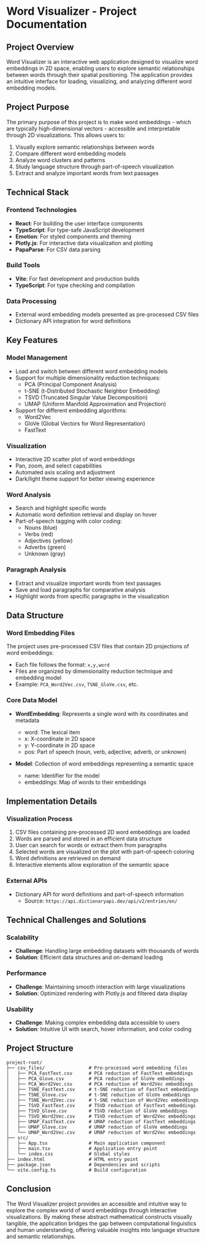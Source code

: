 # Word Visualizer - Project Documentation

## Project Overview

Word Visualizer is an interactive web application designed to visualize word embeddings in 2D space, enabling users to explore semantic relationships between words through their spatial positioning. The application provides an intuitive interface for loading, visualizing, and analyzing different word embedding models.

## Project Purpose

The primary purpose of this project is to make word embeddings - which are typically high-dimensional vectors - accessible and interpretable through 2D visualizations. This allows users to:

1. Visually explore semantic relationships between words
2. Compare different word embedding models
3. Analyze word clusters and patterns
4. Study language structure through part-of-speech visualization
5. Extract and analyze important words from text passages

## Technical Stack

### Frontend Technologies
- **React**: For building the user interface components
- **TypeScript**: For type-safe JavaScript development
- **Emotion**: For styled components and theming
- **Plotly.js**: For interactive data visualization and plotting
- **PapaParse**: For CSV data parsing

### Build Tools
- **Vite**: For fast development and production builds
- **TypeScript**: For type checking and compilation

### Data Processing
- External word embedding models presented as pre-processed CSV files
- Dictionary API integration for word definitions

## Key Features

### Model Management
- Load and switch between different word embedding models
- Support for multiple dimensionality reduction techniques:
  - PCA (Principal Component Analysis)
  - t-SNE (t-Distributed Stochastic Neighbor Embedding)
  - TSVD (Truncated Singular Value Decomposition)
  - UMAP (Uniform Manifold Approximation and Projection)
- Support for different embedding algorithms:
  - Word2Vec
  - GloVe (Global Vectors for Word Representation)
  - FastText

### Visualization
- Interactive 2D scatter plot of word embeddings
- Pan, zoom, and select capabilities
- Automated axis scaling and adjustment
- Dark/light theme support for better viewing experience

### Word Analysis
- Search and highlight specific words
- Automatic word definition retrieval and display on hover
- Part-of-speech tagging with color coding:
  - Nouns (blue)
  - Verbs (red)
  - Adjectives (yellow)
  - Adverbs (green)
  - Unknown (gray)

### Paragraph Analysis
- Extract and visualize important words from text passages
- Save and load paragraphs for comparative analysis
- Highlight words from specific paragraphs in the visualization

## Data Structure

### Word Embedding Files
The project uses pre-processed CSV files that contain 2D projections of word embeddings:
- Each file follows the format: `x,y,word`
- Files are organized by dimensionality reduction technique and embedding model
- Example: `PCA_Word2Vec.csv`, `TSNE_GloVe.csv`, etc.

### Core Data Model
- **WordEmbedding**: Represents a single word with its coordinates and metadata
  - word: The lexical item
  - x: X-coordinate in 2D space
  - y: Y-coordinate in 2D space
  - pos: Part of speech (noun, verb, adjective, adverb, or unknown)

- **Model**: Collection of word embeddings representing a semantic space
  - name: Identifier for the model
  - embeddings: Map of words to their embeddings

## Implementation Details

### Visualization Process
1. CSV files containing pre-processed 2D word embeddings are loaded
2. Words are parsed and stored in an efficient data structure
3. User can search for words or extract them from paragraphs
4. Selected words are visualized on the plot with part-of-speech coloring
5. Word definitions are retrieved on demand
6. Interactive elements allow exploration of the semantic space

### External APIs
- Dictionary API for word definitions and part-of-speech information
  - Source: `https://api.dictionaryapi.dev/api/v2/entries/en/`

## Technical Challenges and Solutions

### Scalability
- **Challenge**: Handling large embedding datasets with thousands of words
- **Solution**: Efficient data structures and on-demand loading

### Performance
- **Challenge**: Maintaining smooth interaction with large visualizations
- **Solution**: Optimized rendering with Plotly.js and filtered data display

### Usability
- **Challenge**: Making complex embedding data accessible to users
- **Solution**: Intuitive UI with search, hover information, and color coding

## Project Structure

```
project-root/
├── csv_files/                # Pre-processed word embedding files
│   ├── PCA_FastText.csv      # PCA reduction of FastText embeddings
│   ├── PCA_Glove.csv         # PCA reduction of GloVe embeddings
│   ├── PCA_Word2Vec.csv      # PCA reduction of Word2Vec embeddings
│   ├── TSNE_FastText.csv     # t-SNE reduction of FastText embeddings
│   ├── TSNE_Glove.csv        # t-SNE reduction of GloVe embeddings
│   ├── TSNE_Word2Vec.csv     # t-SNE reduction of Word2Vec embeddings
│   ├── TSVD_FastText.csv     # TSVD reduction of FastText embeddings
│   ├── TSVD_Glove.csv        # TSVD reduction of GloVe embeddings
│   ├── TSVD_Word2Vec.csv     # TSVD reduction of Word2Vec embeddings
│   ├── UMAP_FastText.csv     # UMAP reduction of FastText embeddings
│   ├── UMAP_Glove.csv        # UMAP reduction of GloVe embeddings
│   └── UMAP_Word2Vec.csv     # UMAP reduction of Word2Vec embeddings
├── src/
│   ├── App.tsx               # Main application component
│   ├── main.tsx              # Application entry point
│   └── index.css             # Global styles
├── index.html                # HTML entry point
├── package.json              # Dependencies and scripts
└── vite.config.ts            # Build configuration
```

## Conclusion

The Word Visualizer project provides an accessible and intuitive way to explore the complex world of word embeddings through interactive visualizations. By making these abstract mathematical constructs visually tangible, the application bridges the gap between computational linguistics and human understanding, offering valuable insights into language structure and semantic relationships.
